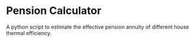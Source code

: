 # Pension Calculator

A python script to estimate the effective pension annuity of different house thermal efficiency.